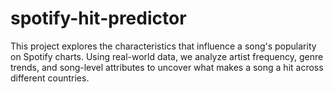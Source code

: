 # spotify-hit-predictor
This project explores the characteristics that influence a song's popularity on Spotify charts. Using real-world data, we analyze artist frequency, genre trends, and song-level attributes to uncover what makes a song a hit across different countries.
